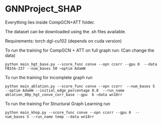 # GNNProject_SHAP

Everything lies inside CompGCN+ATT folder.

The dataset can be downloaded using the .sh files available.

Requirements:
torch
dgl-cu102 (depends on cuda version)

To run the training for CompGCN + ATT on full graph run: (Can change the data)
```
python main_hgt_base.py --score_func conve --opn ccorr --gpu 0  --data FB15k-237 --num_bases 50 —optim AdamW
```


To run the training for incomplete graph run

```
python main_ablation.py --score_func conve --opn ccorr  --num_bases 5 --optim AdamW --initial_edge_percentage 0.8  --run_name ablation_80p_hgt_conve_corr_base --gpu  6 —data wn18rr

```

To run the training For Structural Graph Learning run

```
python main_khop.py --score_func conve --opn ccorr --gpu 0  --num_bases 5 --run_name temp --data wn18rr
```
